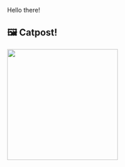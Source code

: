 Hello there!



## 🖼️ Catpost!

<sub>
    <img src="https://cdn2.thecatapi.com/images/Qo5sj9u76.jpg" height="256">
</sub>

